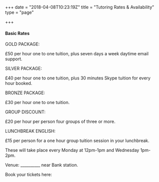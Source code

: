 +++
date = "2018-04-08T10:23:19Z"
title = "Tutoring Rates & Availability"
type = "page"

+++
#### Basic Rates

GOLD PACKAGE:

£50 per hour one to one tuition, plus seven days a week daytime email support.

SILVER PACKAGE:

£40 per hour one to one tuition, plus 30 minutes Skype tuition for every hour booked.

BRONZE PACKAGE:

£30 per hour one to one tuition.

GROUP DISCOUNT:

£20 per hour per person four groups of three or more.

LUNCHBREAK ENGLISH:

£15 per person for a one hour group tuition session in your lunchbreak.

These will take place every Monday at 12pm-1pm and Wednesday 1pm-2pm.

Venue: __________ near Bank station.

Book your tickets here: